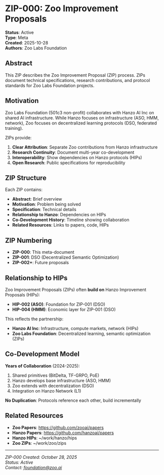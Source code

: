 # ZIP-000: Zoo Improvement Proposals

**Status**: Active  
**Type**: Meta  
**Created**: 2025-10-28  
**Authors**: Zoo Labs Foundation

## Abstract

This ZIP describes the Zoo Improvement Proposal (ZIP) process. ZIPs document technical specifications, research contributions, and protocol standards for Zoo Labs Foundation projects.

## Motivation

Zoo Labs Foundation (501c3 non-profit) collaborates with Hanzo AI Inc on shared AI infrastructure. While Hanzo focuses on infrastructure (ASO, HMM, network), Zoo focuses on decentralized learning protocols (DSO, federated training).

ZIPs provide:
1. **Clear Attribution**: Separate Zoo contributions from Hanzo infrastructure
2. **Research Continuity**: Document multi-year co-development
3. **Interoperability**: Show dependencies on Hanzo protocols (HIPs)
4. **Open Research**: Public specifications for reproducibility

## ZIP Structure

Each ZIP contains:
- **Abstract**: Brief overview
- **Motivation**: Problem being solved
- **Specification**: Technical details
- **Relationship to Hanzo**: Dependencies on HIPs
- **Co-Development History**: Timeline showing collaboration
- **Related Resources**: Links to papers, code, HIPs

## ZIP Numbering

- **ZIP-000**: This meta-document
- **ZIP-001**: DSO (Decentralized Semantic Optimization)
- **ZIP-002+**: Future proposals

## Relationship to HIPs

Zoo Improvement Proposals (ZIPs) often **build on** Hanzo Improvement Proposals (HIPs):

- **HIP-002 (ASO)**: Foundation for ZIP-001 (DSO)
- **HIP-004 (HMM)**: Economic layer for ZIP-001 (DSO)

This reflects the partnership:
- **Hanzo AI Inc**: Infrastructure, compute markets, network (HIPs)
- **Zoo Labs Foundation**: Decentralized learning, semantic optimization (ZIPs)

## Co-Development Model

**Years of Collaboration** (2024-2025):
1. Shared primitives (BitDelta, TF-GRPO, PoE)
2. Hanzo develops base infrastructure (ASO, HMM)
3. Zoo extends with decentralization (DSO)
4. Integration on Hanzo Network (L1)

**No Duplication**: Protocols reference each other, build incrementally

## Related Resources

- **Zoo Papers**: https://github.com/zooai/papers
- **Hanzo Papers**: https://github.com/hanzoai/papers
- **Hanzo HIPs**: ~/work/hanzo/hips
- **Zoo ZIPs**: ~/work/zoo/zips

---

*ZIP-000 Created: October 28, 2025*  
*Status: Active*  
*Contact: foundation@zoo.ai*

